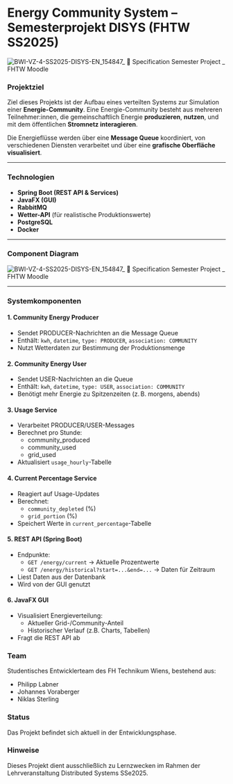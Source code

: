 # Energy Community System – Semesterprojekt DISYS (FHTW SS2025)

![BWI-VZ-4-SS2025-DISYS-EN_154847_ 📄 Specification Semester Project _ FHTW Moodle](https://github.com/user-attachments/assets/a208c322-ef44-476a-a9e3-8938ec534ca0)

### Projektziel

Ziel dieses Projekts ist der Aufbau eines verteilten Systems zur Simulation einer **Energie-Community**. Eine Energie-Community besteht aus mehreren Teilnehmer:innen, die gemeinschaftlich Energie **produzieren**, **nutzen**, und mit dem öffentlichen **Stromnetz interagieren**.

Die Energieflüsse werden über eine **Message Queue** koordiniert, von verschiedenen Diensten verarbeitet und über eine **grafische Oberfläche visualisiert**.

---

### Technologien

- **Spring Boot (REST API & Services)**
- **JavaFX (GUI)**
- **RabbitMQ**
- **Wetter-API** (für realistische Produktionswerte)
- **PostgreSQL**
- **Docker**

---
### Component Diagram 
![BWI-VZ-4-SS2025-DISYS-EN_154847_ 📄 Specification Semester Project _ FHTW Moodle](https://github.com/user-attachments/assets/d52f6883-d847-49b1-b7ea-389008cfb654)

---
### Systemkomponenten

#### 1. Community Energy Producer
- Sendet PRODUCER-Nachrichten an die Message Queue
- Enthält: `kwh`, `datetime`, `type: PRODUCER`, `association: COMMUNITY`
- Nutzt Wetterdaten zur Bestimmung der Produktionsmenge

#### 2. Community Energy User
- Sendet USER-Nachrichten an die Queue
- Enthält: `kwh`, `datetime`, `type: USER`, `association: COMMUNITY`
- Benötigt mehr Energie zu Spitzenzeiten (z. B. morgens, abends)

#### 3. Usage Service
- Verarbeitet PRODUCER/USER-Messages
- Berechnet pro Stunde:
  - community_produced
  - community_used
  - grid_used
- Aktualisiert `usage_hourly`-Tabelle

#### 4. Current Percentage Service
- Reagiert auf Usage-Updates
- Berechnet:
  - `community_depleted` (%)
  - `grid_portion` (%)
- Speichert Werte in `current_percentage`-Tabelle

#### 5. REST API (Spring Boot)
- Endpunkte:
  - `GET /energy/current` → Aktuelle Prozentwerte
  - `GET /energy/historical?start=...&end=...` → Daten für Zeitraum
- Liest Daten aus der Datenbank
- Wird von der GUI genutzt

#### 6. JavaFX GUI
- Visualisiert Energieverteilung:
  - Aktueller Grid-/Community-Anteil
  - Historischer Verlauf (z.B. Charts, Tabellen)
- Fragt die REST API ab

### Team 
Studentisches Entwicklerteam des FH Technikum Wiens, bestehend aus:

- Philipp Labner
- Johannes Voraberger
- Niklas Sterling

### Status
Das Projekt befindet sich aktuell in der Entwicklungsphase.

### Hinweise
Dieses Projekt dient ausschließlich zu Lernzwecken im Rahmen der Lehrveranstaltung Distributed Systems SSe2025.
